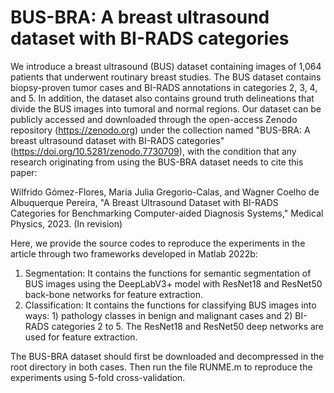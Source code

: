 # BUS-BRA: A breast ultrasound dataset with BI-RADS categories

We introduce a breast ultrasound (BUS) dataset containing images of 1,064 patients that underwent routinary breast studies. The BUS dataset contains biopsy-proven tumor cases and BI-RADS annotations in categories 2, 3, 4, and 5. In addition, the dataset also contains ground truth delineations that divide the BUS images into tumoral and normal regions. Our dataset can be publicly accessed and downloaded through the open-access Zenodo repository (https://zenodo.org) under the collection named "BUS-BRA: A breast ultrasound dataset with BI-RADS categories" (https://doi.org/10.5281/zenodo.7730709), with the condition that any research originating from using the BUS-BRA dataset needs to cite this paper:

Wilfrido Gómez-Flores, Maria Julia Gregorio-Calas, and Wagner Coelho de Albuquerque Pereira, "A Breast Ultrasound Dataset with BI-RADS Categories for Benchmarking Computer-aided Diagnosis Systems," Medical Physics, 2023. (In revision)

Here, we provide the source codes to reproduce the experiments in the article through two frameworks developed in Matlab 2022b:

1. Segmentation: It contains the functions for semantic segmentation of BUS images using the DeepLabV3+ model with ResNet18 and ResNet50 back-bone networks for feature extraction.
2. Classification:  It contains the functions for classifying BUS images into ways: 1) pathology classes in benign and malignant cases and 2) BI-RADS categories 2 to 5. The ResNet18 and ResNet50 deep networks are used for feature extraction.

The BUS-BRA dataset should first be downloaded and decompressed in the root directory in both cases. Then run the file RUNME.m to reproduce the experiments using 5-fold cross-validation.

